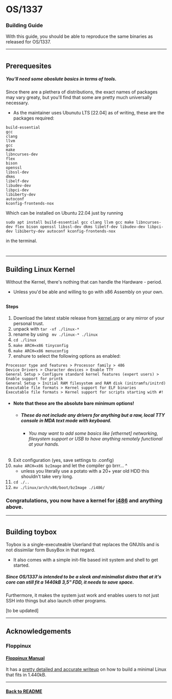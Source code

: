 #   OS/1337
### Building Guide
With this guide, you should be able to reproduce the same binaries as released for OS/1337.

---
#
##  Prerequesites
#####   You'll need some aboslute basics in terms of tools.
Since there are a plethera of distributions, the exact names of packages may vary greaty, but you'll find that some are pretty much universally necessary.
- As the maintainer uses Ubunutu LTS [22.04] as of writing, these are the packages required:

```
build-essential
gcc
clang
llvm
gcc
make
libncurses-dev
flex
bison
openssl
libssl-dev
dkms
libelf-dev
libudev-dev
libpci-dev
libiberty-dev
autoconf
kconfig-frontends-nox
```
Which can be installed on Ubuntu 22.04 just by running
````
sudo apt install build-essential gcc clang llvm gcc make libncurses-dev flex bison openssl libssl-dev dkms libelf-dev libudev-dev libpci-dev libiberty-dev autoconf kconfig-frontends-nox
````
in the terminal.

#

---
## Building Linux Kernel
Without the Kernel, there's nothing that can handle the Hardware - period.
- Unless you'd be able and willing to go with x86 Assembly on your own.
##
#### Steps
1. Download the latest stable release from [kernel.org](https://kernel.org/) or any mirror of your personal trust.
2. unpack with `tar -xf ./linux-*` 
3. rename by using ` mv ./linux-* ./linux`
4. `cd ./linux`
5. `make ARCH=x86 tinyconfig`
6. `make ARCH=x86 menuconfig`
7. enshure to select the following options as enabled:
````
Processor type and features > Processor family > 486
Device Drivers > Character devices > Enable TTY
General Setup > Configure standard kernel features (expert users) > Enable support for printk
General Setup > Initial RAM filesystem and RAM disk (initramfs/initrd)
Executable file formats > Kernel support for ELF binaries
Executable file formats > Kernel support for scripts starting with #!
````
- #### Note that these are the absolute bare minimum options!
  - ##### These do not include any drivers for anything but a raw, local TTY console in MDA text mode with keyboard.
    - ###### You may want to add some basics like [ethernet] networking, filesystem support or USB to have anything remotely functional at your hands. 
9. Exit configuration (yes, save settings to .config)
9. `make ARCH=x86 bzImage` and let the compiler go brrr... ^
   - unless you literally use a potato with a 20+ year old HDD this shouldn't take very long.
10. `cd ./..`
11. `mv ./linux/arch/x86/boot/bzImage ./i486/`

### Congratulations, you now have a kernel for [i486](https://en.wikipedia.org/wiki/I486) and anything above.

---

#
## Building toybox
Toybox is a single-executeable Userland that replaces the GNUtils and is not dissimilar form BusyBox in that regard.
- It also comes with a simple init-file based init system and shell to get started.
##### Since OS/1337 is intended to be a sleek and minimalist distro that at it's core can still fit a 1440kB 3,5" FDD, it needs to save space.

Furthermore, it makes the system just work and enables users to not just SSH into things but also launch other programs.

[to be updated]

---
## Acknowledgements
###
### Floppinux
#### [Floppinux Manual](https://archive.org/details/floppinux-manual/)
It has a [pretty detailed and accurate writeup](https://archive.org/download/floppinux-manual/floppinux-manual.pdf) on how to build a minimal Linux that fits in 1.440kB.

---

#### [Back to README](README.md)